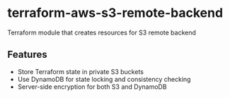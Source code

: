 # terraform-aws-s3-remote-backend

Terraform module that creates resources for S3 remote backend

## Features

- Store Terraform state in private S3 buckets
- Use DynamoDB for state locking and consistency checking
- Server-side encryption for both S3 and DynamoDB
